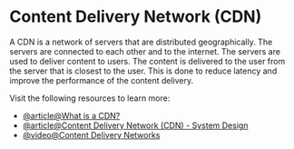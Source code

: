 # Content Delivery Network (CDN)

A CDN is a network of servers that are distributed geographically. The servers are connected to each other and to the internet. The servers are used to deliver content to users. The content is delivered to the user from the server that is closest to the user. This is done to reduce latency and improve the performance of the content delivery.

Visit the following resources to learn more:

- [@article@What is a CDN?](https://www.cloudflare.com/learning/cdn/what-is-a-cdn/)
- [@article@Content Delivery Network (CDN) - System Design](https://dev.to/karanpratapsingh/system-design-the-complete-course-10fo#content-delivery-network-cdn)
- [@video@Content Delivery Networks](https://www.youtube.com/watch?v=6DXEPcXKQNY)